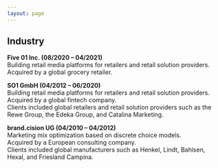 ```yaml
---
layout: page
---
```



## Industry

__Five 01 Inc. (08/2020 – 04/2021)__ <br>
Building retail media platforms for retailers and retail solution providers. <br>
Acquired by a global grocery retailer. <br>

__SO1 GmbH (04/2012 – 06/2020)__ <br>
Building retail media platforms for retailers and retail solution providers. <br>
Acquired by a global fintech company. <br>
Clients included global retailers and retail solution providers such as the Rewe Group,
the Edeka Group, and Catalina Marketing.

__brand.cision UG (04/2010 – 04/2012)__ <br>
Marketing mix optimization based on discrete choice models. <br>
Acquired by a European consulting company. <br>
Clients included global manufacturers such as Henkel, Lindt, Bahlsen, Hexal, and Friesland
Campina.
